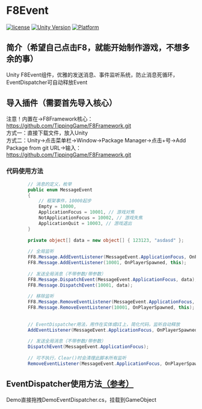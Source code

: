 # F8Event

[![license](http://img.shields.io/badge/license-MIT-green.svg)](https://opensource.org/licenses/MIT) 
[![Unity Version](https://img.shields.io/badge/unity-2021.3.15f1-blue)](https://unity.com) 
[![Platform](https://img.shields.io/badge/platform-Win%20%7C%20Android%20%7C%20iOS%20%7C%20Mac%20%7C%20Linux%20%7C%20WebGL-orange)]() 

## 简介（希望自己点击F8，就能开始制作游戏，不想多余的事）
Unity F8Event组件，优雅的发送消息、事件监听系统，防止消息死循环，EventDispatcher可自动释放Event

## 导入插件（需要首先导入核心）
注意！内置在->F8Framework核心：https://github.com/TippingGame/F8Framework.git  
方式一：直接下载文件，放入Unity  
方式二：Unity->点击菜单栏->Window->Package Manager->点击+号->Add Package from git URL->输入：https://github.com/TippingGame/F8Framework.git  

### 代码使用方法
```C#
        // 消息的定义，枚举
        public enum MessageEvent
        {
            // 框架事件，10000起步
            Empty = 10000,
            ApplicationFocus = 10001, // 游戏对焦
            NotApplicationFocus = 10002, // 游戏失焦
            ApplicationQuit = 10003, // 游戏退出
        }
        
        private object[] data = new object[] { 123123, "asdasd" };
        
        // 全局监听
        FF8.Message.AddEventListener(MessageEvent.ApplicationFocus, OnPlayerSpawned, this);
        FF8.Message.AddEventListener(10001, OnPlayerSpawned, this);
        
        // 发送全局消息（不带参数/带参数）
        FF8.Message.DispatchEvent(MessageEvent.ApplicationFocus, data);
        FF8.Message.DispatchEvent(10001, data);
        
        // 移除监听
        FF8.Message.RemoveEventListener(MessageEvent.ApplicationFocus, OnPlayerSpawned, this);
        FF8.Message.RemoveEventListener(10001, OnPlayerSpawned, this);
        
        
        // EventDispatcher用法，用作在实体或UI上，简化代码，监听自动释放
        AddEventListener(MessageEvent.ApplicationFocus, OnPlayerSpawned);
        
        // 发送全局消息（不带参数/带参数）
        DispatchEvent(MessageEvent.ApplicationFocus);
        
        // 可不执行，Clear()时会清理此脚本所有监听
        RemoveEventListener(MessageEvent.ApplicationFocus, OnPlayerSpawned);
```

## EventDispatcher使用方法[（参考）](https://github.com/TippingGame/F8Framework/blob/main/Runtime/UI/Base/BaseView.cs)
Demo直接拖拽DemoEventDispatcher.cs，挂载到GameObject  

